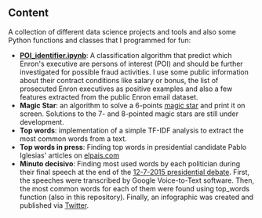 ## Content

A collection of different data science projects and tools and also some Python functions and classes that I programmed for fun:

* **[POI_identifier.ipynb](http://nbviewer.ipython.org/github/danigate/for-fun/blob/master/POI_identifier.ipynb)**:
  A classification algorithm that predict which Enron's executive are persons of interest (POI) and should be
  further investigated for possible fraud activities. I use some public information about their contract conditions
  like salary or bonus, the list of prosecuted Enron executives as positive examples and also a few features
  extracted from the public Enron email dataset.
* **Magic Star**: an algorithm to solve a 6-points [magic star](https://en.wikipedia.org/wiki/Magic_star) and print it
  on screen. Solutions to the 7- and 8-pointed magic stars are still under development.
* **Top words**: implementation of a simple TF-IDF analysis to extract the most common words from a text.
* **Top words in press**: Finding top words in presidential candidate Pablo Iglesias' articles on [elpais.com](http://elpais.com/autor/pablo_iglesias_turrion/a/)
* **Minuto decisivo**: Finding most used words by each politician during their final speech at the end of the [12-7-2015 presidential debate](http://www.atresplayer.com/television/noticias/debate-7d/2015/capitulo-8-debate-decisivo_2015120700347.html). First, the speeches were transcribed by Google Voice-to-Text software. Then, the most common words for each of them were found using top_words function (also in this repository). Finally, an infographic was created and published via [Twitter](https://twitter.com/Dani_GaTe/status/674334848975245312).
